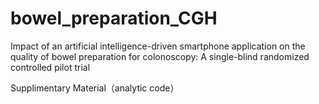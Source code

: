 # bowel_preparation_CGH

Impact of an artificial intelligence-driven smartphone application on the quality of bowel preparation for colonoscopy: A single-blind randomized controlled pilot trial

Supplimentary Material（analytic code）
